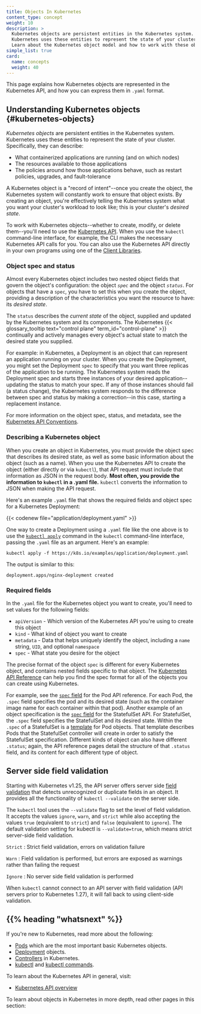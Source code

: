 ```yaml
---
title: Objects In Kubernetes
content_type: concept
weight: 10
description: >
  Kubernetes objects are persistent entities in the Kubernetes system.
  Kubernetes uses these entities to represent the state of your cluster.
  Learn about the Kubernetes object model and how to work with these objects.
simple_list: true
card:
  name: concepts
  weight: 40
---
```


<!-- overview -->

This page explains how Kubernetes objects are represented in the Kubernetes API, and how you can
express them in `.yaml` format.

<!-- body -->

## Understanding Kubernetes objects {#kubernetes-objects}

*Kubernetes objects* are persistent entities in the Kubernetes system. Kubernetes uses these
entities to represent the state of your cluster. Specifically, they can describe:

* What containerized applications are running (and on which nodes)
* The resources available to those applications
* The policies around how those applications behave, such as restart policies, upgrades, and fault-tolerance

A Kubernetes object is a "record of intent"--once you create the object, the Kubernetes system
will constantly work to ensure that object exists. By creating an object, you're effectively
telling the Kubernetes system what you want your cluster's workload to look like; this is your
cluster's *desired state*.

To work with Kubernetes objects--whether to create, modify, or delete them--you'll need to use the
[Kubernetes API](/docs/concepts/overview/kubernetes-api/). When you use the `kubectl` command-line
interface, for example, the CLI makes the necessary Kubernetes API calls for you. You can also use
the Kubernetes API directly in your own programs using one of the
[Client Libraries](/docs/reference/using-api/client-libraries/).

### Object spec and status

Almost every Kubernetes object includes two nested object fields that govern
the object's configuration: the object *`spec`* and the object *`status`*.
For objects that have a `spec`, you have to set this when you create the object,
providing a description of the characteristics you want the resource to have:
its _desired state_.

The `status` describes the _current state_ of the object, supplied and updated
by the Kubernetes system and its components. The Kubernetes
{{< glossary_tooltip text="control plane" term_id="control-plane" >}} continually
and actively manages every object's actual state to match the desired state you
supplied.

For example: in Kubernetes, a Deployment is an object that can represent an
application running on your cluster. When you create the Deployment, you
might set the Deployment `spec` to specify that you want three replicas of
the application to be running. The Kubernetes system reads the Deployment
spec and starts three instances of your desired application--updating
the status to match your spec. If any of those instances should fail
(a status change), the Kubernetes system responds to the difference
between spec and status by making a correction--in this case, starting
a replacement instance.

For more information on the object spec, status, and metadata, see the
[Kubernetes API Conventions](https://git.k8s.io/community/contributors/devel/sig-architecture/api-conventions.md).

### Describing a Kubernetes object

When you create an object in Kubernetes, you must provide the object spec that describes its
desired state, as well as some basic information about the object (such as a name). When you use
the Kubernetes API to create the object (either directly or via `kubectl`), that API request must
include that information as JSON in the request body. **Most often, you provide the information to
`kubectl` in a .yaml file.** `kubectl` converts the information to JSON when making the API
request.

Here's an example `.yaml` file that shows the required fields and object spec for a Kubernetes Deployment:

{{< codenew file="application/deployment.yaml" >}}

One way to create a Deployment using a `.yaml` file like the one above is to use the
[`kubectl apply`](/docs/reference/generated/kubectl/kubectl-commands#apply) command
in the `kubectl` command-line interface, passing the `.yaml` file as an argument. Here's an example:

```shell
kubectl apply -f https://k8s.io/examples/application/deployment.yaml
```

The output is similar to this:

```
deployment.apps/nginx-deployment created
```

### Required fields

In the `.yaml` file for the Kubernetes object you want to create, you'll need to set values for the following fields:

* `apiVersion` - Which version of the Kubernetes API you're using to create this object
* `kind` - What kind of object you want to create
* `metadata` - Data that helps uniquely identify the object, including a `name` string, `UID`, and optional `namespace`
* `spec` - What state you desire for the object

The precise format of the object `spec` is different for every Kubernetes object, and contains
nested fields specific to that object. The [Kubernetes API Reference](/docs/reference/kubernetes-api/)
can help you find the spec format for all of the objects you can create using Kubernetes.

For example, see the [`spec` field](/docs/reference/kubernetes-api/workload-resources/pod-v1/#PodSpec)
for the Pod API reference.
For each Pod, the `.spec` field specifies the pod and its desired state (such as the container image name for
each container within that pod).
Another example of an object specification is the
[`spec` field](/docs/reference/kubernetes-api/workload-resources/stateful-set-v1/#StatefulSetSpec)
for the StatefulSet API. For StatefulSet, the `.spec` field specifies the StatefulSet and
its desired state.
Within the `.spec` of a StatefulSet is a [template](/docs/concepts/workloads/pods/#pod-templates)
for Pod objects. That template describes Pods that the StatefulSet controller will create in order to
satisfy the StatefulSet specification.
Different kinds of object can also have different `.status`; again, the API reference pages
detail the structure of that `.status` field, and its content for each different type of object.

## Server side field validation

Starting with Kubernetes v1.25, the API server offers server side
[field validation](/docs/reference/using-api/api-concepts/#field-validation)
that detects unrecognized or duplicate fields in an object. It provides all the functionality
of `kubectl --validate` on the server side.

The `kubectl` tool uses the `--validate` flag to set the level of field validation. It accepts the
values `ignore`, `warn`, and `strict` while also accepting the values `true` (equivalent to `strict`)
and `false` (equivalent to `ignore`). The default validation setting for kubectl is `--validate=true`,
which means strict server-side field validation.

`Strict`
: Strict field validation, errors on validation failure

`Warn`
: Field validation is performed, but errors are exposed as warnings rather than failing the request

`Ignore`
: No server side field validation is performed

When `kubectl` cannot connect to an API server with field validation (API servers prior to Kubernetes 1.27),
it will fall back to using client-side validation.

## {{% heading "whatsnext" %}}

If you're new to Kubernetes, read more about the following:

* [Pods](/docs/concepts/workloads/pods/) which are the most important basic Kubernetes objects.
* [Deployment](/docs/concepts/workloads/controllers/deployment/) objects.
* [Controllers](/docs/concepts/architecture/controller/) in Kubernetes.
* [kubectl](/docs/reference/kubectl/) and [kubectl commands](/docs/reference/generated/kubectl/kubectl-commands).

To learn about the Kubernetes API in general, visit:

* [Kubernetes API overview](/docs/reference/using-api/)

To learn about objects in Kubernetes in more depth, read other pages in this section:
<!-- Docsy automatically includes a list of pages in the section -->
